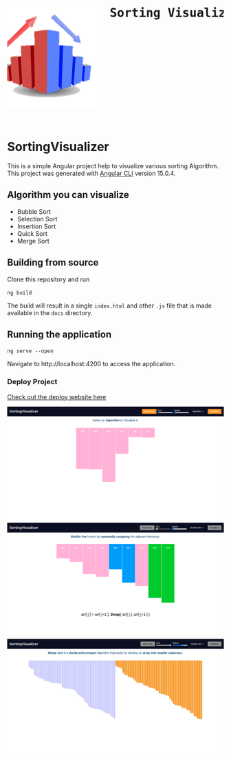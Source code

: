 <pre>
   <h1 style="display: flex; align-item: center; justify-content: center;"><img src="images/icon.png"> Sorting Visualizer</h1>
</pre>

# SortingVisualizer

This is a simple Angular project help to visualize various sorting Algorithm.
This project was generated with [Angular CLI](https://github.com/angular/angular-cli) version 15.0.4.


## Algorithm you can visualize

- Bubble Sort 
- Selection Sort
- Insertion Sort
- Quick Sort
- Merge Sort

## Building from source

Clone this repository and run

```
ng build
```

The build will result in a single `index.html` and other `.js`  file that is made available in the `docs` directory.


## Running the application

```
ng serve --open
```

Navigate to http://localhost:4200 to access the application.

### Deploy Project <br/>

[Check out the deploy website here](https://manishdait.github.io/Sorting-Visualizer/)

<img src="images/img1.png"> <br/>
<img src="images/img2.png"> <br/>
<img src="images/img3.png"> <br/>
